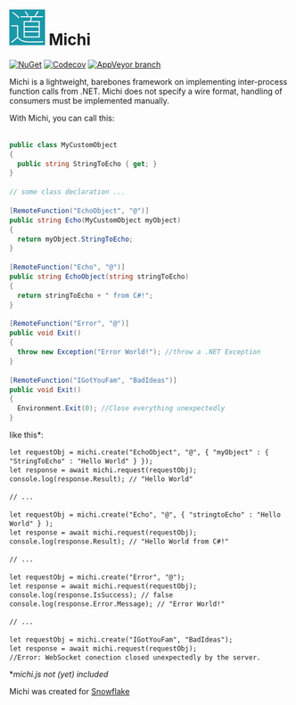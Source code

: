 <img src="https://raw.githubusercontent.com/SnowflakePowered/michi/master/michi.png" width=64> Michi
=====

[![NuGet](https://img.shields.io/nuget/v/Michi.svg)](https://www.nuget.org/packages/Michi)
[![Codecov](https://img.shields.io/codecov/c/github/SnowflakePowered/michi.svg)](https://codecov.io/github/SnowflakePowered/michi)
[![AppVeyor branch](https://img.shields.io/appveyor/ci/RonnChyran/michi.svg)](https://ci.appveyor.com/project/RonnChyran/michi)


Michi is a lightweight, barebones framework on implementing inter-process function calls from .NET.
Michi does not specify a wire format, handling of consumers must be implemented manually.

With Michi, you can call this:

```c#

public class MyCustomObject 
{
  public string StringToEcho { get; }
}

// some class declaration ...

[RemoteFunction("EchoObject", "@")]
public string Echo(MyCustomObject myObject)
{
  return myObject.StringToEcho;
}

[RemoteFunction("Echo", "@")]
public string EchoObject(string stringToEcho)
{
  return stringToEcho + " from C#!";
}

[RemoteFunction("Error", "@")]
public void Exit()
{
  throw new Exception("Error World!"); //throw a .NET Exception
}

[RemoteFunction("IGotYouFam", "BadIdeas")]
public void Exit()
{
  Environment.Exit(0); //Close everything unexpectedly
}
```

like this*: 

```es6
let requestObj = michi.create("EchoObject", "@", { "myObject" : { "StringToEcho" : "Hello World" } });
let response = await michi.request(requestObj);
console.log(response.Result); // "Hello World"

// ...

let requestObj = michi.create("Echo", "@", { "stringtoEcho" : "Hello World" } );
let response = await michi.request(requestObj);
console.log(response.Result); // "Hello World from C#!"

// ...

let requestObj = michi.create("Error", "@");
let response = await michi.request(requestObj);
console.log(response.IsSuccess); // false
console.log(response.Error.Message); // "Error World!"

// ...

let requestObj = michi.create("IGotYouFam", "BadIdeas");
let response = await michi.request(requestObj);
//Error: WebSocket conection closed unexpectedly by the server. 
```

\*_michi.js not (yet) included_


Michi was created for [Snowflake](http://snowflakepowe.red)

